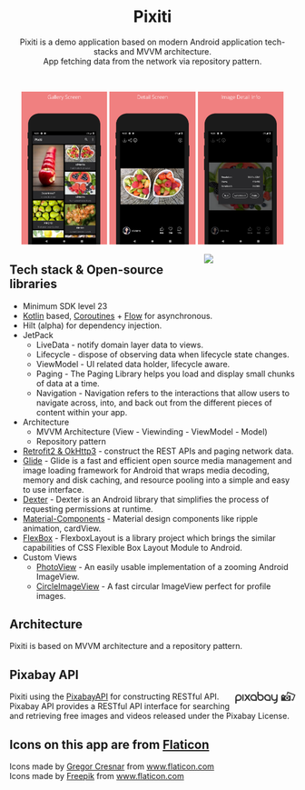 <h1 align="center">Pixiti</h1>

<p align="center">  
Pixiti is a demo application based on modern Android application tech-stacks and MVVM architecture.<br>App fetching data from the network via repository pattern.<br>
</p>
</br>

<p align="center">
<img src="/Gallery.png" width="30%"/>
<img src="/Detail.png" width="30%"/>
<img src="/Info.png" width="30%"/>
</p>


<img src="/preview.gif" align="right" width="32%"/>

## Tech stack & Open-source libraries
- Minimum SDK level 23
- [Kotlin](https://kotlinlang.org/) based, [Coroutines](https://github.com/Kotlin/kotlinx.coroutines) + [Flow](https://kotlin.github.io/kotlinx.coroutines/kotlinx-coroutines-core/kotlinx.coroutines.flow/) for asynchronous.
- Hilt (alpha) for dependency injection.
- JetPack
  - LiveData - notify domain layer data to views.
  - Lifecycle - dispose of observing data when lifecycle state changes.
  - ViewModel - UI related data holder, lifecycle aware.
  - Paging - The Paging Library helps you load and display small chunks of data at a time.
  - Navigation - Navigation refers to the interactions that allow users to navigate across, into, and back out from the different pieces of content within your app. 
- Architecture
  - MVVM Architecture (View - Viewinding - ViewModel - Model)
  - Repository pattern
- [Retrofit2 & OkHttp3](https://github.com/square/retrofit) - construct the REST APIs and paging network data.
- [Glide](https://github.com/bumptech/glide) - Glide is a fast and efficient open source media management and image loading framework for Android that wraps media decoding, memory and disk caching, and resource pooling into a simple and easy to use interface.
- [Dexter](https://github.com/Karumi/Dexter) - Dexter is an Android library that simplifies the process of requesting permissions at runtime.
- [Material-Components](https://github.com/material-components/material-components-android) - Material design components like ripple animation, cardView.
- [FlexBox](https://github.com/google/flexbox-layout) - FlexboxLayout is a library project which brings the similar capabilities of CSS Flexible Box Layout Module to Android.
- Custom Views
  - [PhotoView](https://github.com/chrisbanes/PhotoView) - An easily usable implementation of a zooming Android ImageView.
  - [CircleImageView](https://github.com/hdodenhof/CircleImageView) - A fast circular ImageView perfect for profile images.


## Architecture
Pixiti is based on MVVM architecture and a repository pattern.

## Pixabay API

<img src="/pixabaylogo.png" align="right" width="21%"/>

Pixiti using the [PixabayAPI](https://https://pixabay.com/api/docs/) for constructing RESTful API.<br>
Pixabay API provides a RESTful API interface for searching and retrieving free images and videos released under the Pixabay License.

## Icons on this app are from [Flaticon](https://www.flaticon.com/)

<div>Icons made by <a href="https://www.flaticon.com/authors/gregor-cresnar" title="Gregor Cresnar">Gregor Cresnar</a> from <a href="https://www.flaticon.com/" title="Flaticon">www.flaticon.com</a></div> <div>Icons made by <a href="https://www.freepik.com" title="Freepik">Freepik</a> from <a href="https://www.flaticon.com/" title="Flaticon">www.flaticon.com</a></div>

